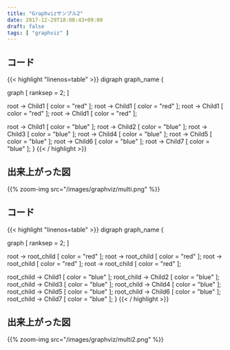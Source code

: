 ```yaml
---
title: "Graphvizサンプル2"
date: 2017-12-29T18:08:43+09:00
draft: false
tags: [ "graphviz" ]
---
```


## コード

{{< highlight "linenos=table" >}}
digraph graph_name {

  graph [ ranksep = 2; ]

  root -> Child1 [ color = "red" ];
  root -> Child1 [ color = "red" ];
  root -> Child1 [ color = "red" ];
  root -> Child1 [ color = "red" ];

  root -> Child1 [ color = "blue" ];
  root -> Child2 [ color = "blue" ];
  root -> Child3 [ color = "blue" ];
  root -> Child4 [ color = "blue" ];
  root -> Child5 [ color = "blue" ];
  root -> Child6 [ color = "blue" ];
  root -> Child7 [ color = "blue" ];
}
{{< / highlight >}}

## 出来上がった図

{{% zoom-img src="/images/graphviz/multi.png" %}}


## コード

{{< highlight "linenos=table" >}}
digraph graph_name {

  graph [ ranksep = 2; ]

  root -> root_child [ color = "red" ];
  root -> root_child [ color = "red" ];
  root -> root_child [ color = "red" ];
  root -> root_child [ color = "red" ];

  root_child -> Child1 [ color = "blue" ];
  root_child -> Child2 [ color = "blue" ];
  root_child -> Child3 [ color = "blue" ];
  root_child -> Child4 [ color = "blue" ];
  root_child -> Child5 [ color = "blue" ];
  root_child -> Child6 [ color = "blue" ];
  root_child -> Child7 [ color = "blue" ];
}
{{< / highlight >}}


## 出来上がった図

{{% zoom-img src="/images/graphviz/multi2.png" %}}

